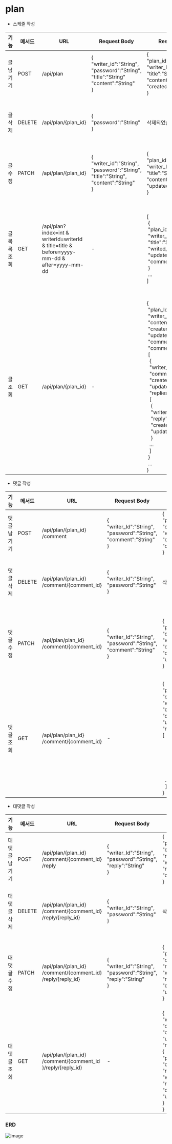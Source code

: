 


# plan
- 스케줄 작성
  
| 기능 | 메서드 | URL                                                                                          | Request Body | Response Body                                                                                                                                                                                                                                                                                                                                                                                                                                                                                                                                                                                                                                                                                                                                                                                                                                   | Error Response | Response |
| --- | --- |----------------------------------------------------------------------------------------------| --- |-------------------------------------------------------------------------------------------------------------------------------------------------------------------------------------------------------------------------------------------------------------------------------------------------------------------------------------------------------------------------------------------------------------------------------------------------------------------------------------------------------------------------------------------------------------------------------------------------------------------------------------------------------------------------------------------------------------------------------------------------------------------------------------------------------------------------------------------------| --- | --- |
| 글 남기기 | POST | /api/plan                                                                                    | {<br>"writer_id":"String",<br> "password":"String",<br>"title":"String"<br>"content":"String"<br>} | {<br> "plan_id":Long,<br>"writer_Id":"String",<br> "title":"String",<br>"content":"String",<br>"created_at:":"Date"<br>}                                                                                                                                                                                                                                                                                                                                                                                                                                                                                                                                                                                                                                                                                                                        | • 400 Bad_Request: 잘못된 비밀번호 양식 | • 201 created |
| 글 삭제 | DELETE | /api/plan/{plan_id}                                                                          | {<br>"password":"String"<br>} | 삭제되었습니다.                                                                                                                                                                                                                                                                                                                                                                                                                                                                                                                                                                                                                                                                                                                                                                                                                                        | • 401 Unauthorized: 작성자 불일치<br>• 401 Unauthorized: 비밀번호 불일치 | • 200 ok |
| 글 수정 | PATCH | /api/plan/{plan_id}                                                                          | {<br>"writer_id":"String",<br>"password":"String",<br>"title":"String",<br>"content":"String"<br>} | {<br>"plan_id":Long,<br>"writer_Id":"String",<br>"title":"String",<br>"content":"String"<br>"updated_at":":"Date"<br>}                                                                                                                                                                                                                                                                                                                                                                                                                                                                                                                                                                                                                                                                                                                             | • 401 Unauthorized: 작성자 불일치<br>• 401 Unauthorized: 비밀번호 불일치 | • 200 ok |
| 글 목록 조회 | GET | /api/plan?index=int & writerId=writerId & title=title & before=yyyy-mm-dd & after=yyyy-mm-dd | - | [<br>&nbsp;{<br>&nbsp;"plan_id":Long,<br>&nbsp;"writer_Id":"String",<br>&nbsp;"title":"String",<br>&nbsp;"writed_at":"Date",<br>&nbsp;"updated_at:":"Date",<br>&nbsp;"comments_count":Long<br>&nbsp;} <br>&nbsp;...<br>]                                                                                                                                                                                                                                                                                                                                                                                                                                                                                                                                                                                                                           | • 400 Bad_Request: 잘못된 파라미터 양식<br>• 401 Unauthorized: 작성자 불일치<br>• 401 Unauthorized: 비밀번호 불일치<br>• 404 Not_Fount: 검색 결과 없음 | • 200 ok |
| 글 조회 | GET | /api/plan/{plan_id}                                                                          | - | {<br>&nbsp;"plan_Id":Long,<br>&nbsp;"writer_Id":"String",<br>&nbsp;"content":"String",<br>&nbsp;"created_at":":"Date",<br>&nbsp;"updated_at:":"Date",<br>&nbsp;"comments_count":Long,<br>&nbsp;"comments": <br>&nbsp;[<br>&nbsp;&nbsp;{<br>&nbsp;&nbsp;"writer_Id":"String", <br>&nbsp;&nbsp;"comment":"String", <br>&nbsp;&nbsp;"created_at":"Date", <br>&nbsp;&nbsp;"updated_at:":"Date". <br>&nbsp;&nbsp;"replies":<br>&nbsp;&nbsp;[<br>&nbsp;&nbsp;&nbsp;{<br>&nbsp;&nbsp;&nbsp;"writer_Id":"String", <br>&nbsp;&nbsp;&nbsp;"reply":"String", <br>&nbsp;&nbsp;&nbsp;"created_at":":"Date", <br>&nbsp;&nbsp;&nbsp;"updated_at:":"Date" <br>&nbsp;&nbsp;&nbsp;}<br>&nbsp;&nbsp;...<br>&nbsp;&nbsp;] <br>&nbsp;}<br>&nbsp;...<br>} | • 404 Not_Fount: 해당 글 없음 | • 200 ok |


- 댓글 작성
    
    
| 기능 | 메서드 | URL | Request Body                                                                      | Response Body | Error Response | Response |
| --- | --- | --- |-----------------------------------------------------------------------------------| --- | --- | --- |
| 댓글 남기기 | POST | /api/plan/{plan_id} <br>/comment | { <br>"writer_Id":"String", <br>"password":"String", <br>"comment":"String" <br>}    | { <br>"plan_id":Long, <br>"comment_Id":Long, <br>"writer_Id":"String", <br>"comment":"String", <br>"created_at":"Date" <br>} | • 400 Bad Request: 잘못된 비밀번호 양식 | • 201 created |
| 댓글 삭제 | DELETE | /api/plan/{plan_id} <br>/comment/{comment_id} | { <br>"writer_Id":"String", <br> "password":"String" <br>}                        | 삭제되었습니다. | • 401 Unauthorized: 작성자 불일치<br>• 401 Unauthorized: 비밀번호 불일치 | • 200 ok |
| 댓글 수정 | PATCH | /api/plan/plan_id} <br>/comment/{comment_id} | { <br>"writer_Id":"String", <br>"password":"String", <br>"comment":"String" <br>} | { <br> "plan_id":Long, <br>"comment_Id":Long, <br>"writer_Id":"String", <br>"comment":"String", <br>"created_at":"Date", <br> "updated_at:":"Date" <br>} | • 401 Unauthorized: 작성자 불일치 <br>• 401 Unauthorized: 비밀번호 불일치 <br> • 404 Not_Fount: 해당 댓글 없음 | • 200 ok |
| 댓글 조회 | GET | /api/plan/plan_id} <br>/comment/{comment_id} | -                                                                                 | { <br>"plan_id":Long, <br>"comment_Id":Long, <br>"writer_Id":"String", <br> "comment":"String", <br>"created_at":"Date", <br>"updated_at:":"Date". <br>"replies":<br>[<br>&nbsp;&nbsp;&nbsp;{<br>&nbsp;&nbsp;&nbsp;"writer_Id":"String", <br>&nbsp;&nbsp;&nbsp;"reply":"String", <br>&nbsp;&nbsp;&nbsp;"created_at":":"Date", <br>&nbsp;&nbsp;&nbsp;"updated_at:":"Date" <br>&nbsp;&nbsp;&nbsp;}<br>&nbsp;&nbsp;...<br>&nbsp;&nbsp;] <br>} | • 404 Not_Fount: 해당 댓글 없음 | • 200 ok |
- 대댓글 작성
    
    
| 기능 | 메서드 | URL | Request Body                                                                       | Response Body                                                                                                                                                                                                                                                                                          | Error Response | Response |
| --- | --- | --- |------------------------------------------------------------------------------------|--------------------------------------------------------------------------------------------------------------------------------------------------------------------------------------------------------------------------------------------------------------------------------------------------------| --- | --- |
| 대댓글 남기기 | POST | /api/plan/{plan_id} <br>/comment/{comment_id} <br>/reply | { <br>"writer_Id":"String", <br>"password":"String", <br> "reply":"String" <br>}      | { <br> "plan_id":Long, <br>"comment_Id":Long, <br> "reply_Id":Long, <br> "writer_Id":"String", <br> "reply":"String", <br>"created_at":":"Date" <br> }                                                                                                                                                 | • 400 Bad Request: 잘못된 비밀번호 양식 | • 201 created |
| 대댓글 삭제 | DELETE | /api/plan/{plan_id} <br>/comment/{comment_id} <br>/reply/{reply_id} | { <br>"writer_Id":"String", <br>"password":"String" <br>}                          | 삭제되었습니다.                                                                                                                                                                                                                                                                                               | • 401 Unauthorized: 작성자 불일치 <br>• 401 Unauthorized: 비밀번호 불일치 | • 200 ok |
| 대댓글 수정 | PATCH | /api/plan/{plan_id} <br>/comment/{comment_id} <br>/reply/{reply_id} | { <br> "writer_Id":"String", <br> "password":"String", <br>"reply":"String" <br> } | { <br>"plan_id":Long, <br>"comment_id":Long, <br>"reply_id":Long, <br>"writer_Id":"String", <br>"reply":"String", <br>"created_at":":"Date", <br> "updated_at:":"Date" <br>}                                                                                                                           | • 401 Unauthorized: 작성자 불일치 <br>• 401 Unauthorized: 비밀번호 불일치 <br> • 404 Not_Fount: 해당 대댓글 없음 | • 200 ok |
| 대댓글 조회 | GET | /api/plan/{plan_id} <br>/comment/{comment_id <br>}/reply/{reply_id} | -                                                                                  | {<br>"writer_Id":"String", <br> "comment":"String", <br>"created_at":"Date", <br>"updated_at:":"Date". <br>"reply":<br>{ <br>"plan_id":Long, <br> "comment_id":Long, <br> "reply_id":Long, <br>"writer_Id":"String", <br>"reply":"String", <br>"created_at":":"Date", <br>"updated_at:":"Date" <br>}<br>} | • 404 Not_Fount: 해당 대댓글 없음 | • 200 ok |

### ERD 
![image](https://github.com/user-attachments/assets/15c2fcea-47b7-471f-81f7-d37f1594187f)

